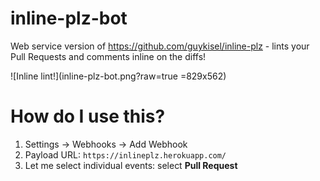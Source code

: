 # inline-plz-bot

Web service version of https://github.com/guykisel/inline-plz - lints your Pull Requests and comments inline on the diffs!

![Inline lint!](inline-plz-bot.png?raw=true =829x562)

# How do I use this?

1. Settings -> Webhooks -> Add Webhook
1. Payload URL: `https://inlineplz.herokuapp.com/`
1. Let me select individual events: select **Pull Request**
